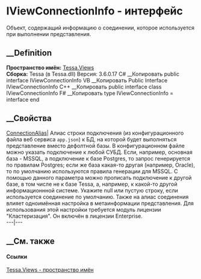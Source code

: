 # IViewConnectionInfo - интерфейс
Объект, содержащий информацию о соединении, которое используется при
выполнении представления.
## __Definition
 **Пространство имён:** [Tessa.Views](N_Tessa_Views.htm)  
 **Сборка:** Tessa (в Tessa.dll) Версия: 3.6.0.17
C# __Копировать
     public interface IViewConnectionInfo
VB __Копировать
     Public Interface IViewConnectionInfo
C++ __Копировать
     public interface class IViewConnectionInfo
F# __Копировать
     type IViewConnectionInfo = interface end
##  __Свойства
[ConnectionAlias](P_Tessa_Views_IViewConnectionInfo_ConnectionAlias.htm)|
Алиас строки подключения (из конфигурационного файла веб сервиса `app.json`) к
БД, на которой будет выполняться представление вместо дефолтной базы. В
конфигурационном файле можно указать подключение к любой СУБД. Если, например,
основная база - MSSQL, а подключение к базе Postgres, то запрос генерируется
по правилам Postgres; если же база какая-то другая (например, Oracle), то по
умолчанию используются правила генерации для MSSQL.
С помощью данного параметра можно прописать подключение к другой базе, в том
числе не к базе Tessa, а, например, к какой-то другой информационнной системе.
Укажите null или пустую строку, если используется соединение по умолчанию.
Также на алиас соединения влияет одноимённая настройка в метаинформации
представления.
Для использования этой настройки требуется модуль лицензии "Кластеризация". Он
включён в лицензии Enterprise.  
---|---  
##  __См. также
#### Ссылки
[Tessa.Views - пространство имён](N_Tessa_Views.htm)

